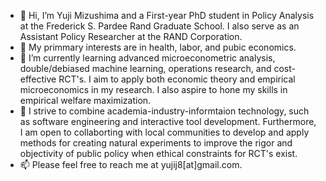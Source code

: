 - 👋 Hi, I’m Yuji Mizushima and a First-year PhD student in Policy Analysis at the Frederick S. Pardee Rand Graduate School. I also serve as an Assistant Policy Researcher at the RAND Corporation. 
- 👀 My primmary interests are in health, labor, and pubic economics. 
- 🌱 I’m currently learning advanced microeconometric analysis, double/debiased machine learning, operations research, and cost-effective RCT's. I aim to apply both economic theory and empirical microeconomics in my research. I also aspire to hone my skills in empirical welfare maximization. 
- 💞️ I strive to combine academia-industry-informtaion technology, such as software engineering and interactive tool development. Furthermore, I am open to collaborting with local communities to develop and apply methods for creating natural experiments to improve the rigor and objectivity of public policy when ethical constraints for RCT's exist. 
- 📫 Please feel free to reach me at yujij8[at]gmail.com.

<!---
yamizushima/yamizushima is a ✨ special ✨ repository because its `README.md` (this file) appears on your GitHub profile.
You can click the Preview link to take a look at your changes.
--->
